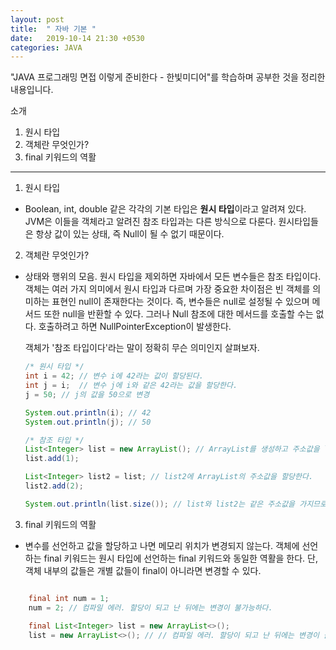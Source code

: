 ```yaml
---
layout: post
title:  " 자바 기본 "
date:   2019-10-14 21:30 +0530
categories: JAVA
---
```


"JAVA 프로그래밍 면접 이렇게 준비한다 - 한빛미디어"를 학습하며 공부한 것을 정리한 내용입니다.

소개
1. 원시 타입
2. 객체란 무엇인가?
3. final 키워드의 역활

---

1. 원시 타입
- Boolean, int, double 같은 각각의 기본 타입은 <b>원시 타입</b>이라고 알려져 있다.
  JVM은 이들을 객체라고 알려진 참조 타입과는 다른 방식으로 다룬다.
  원시타입들은 항상 값이 있는 상태, 즉 Null이 될 수 없기 때문이다.


2. 객체란 무엇인가?
- 상태와 행위의 모음.
  원시 타입을 제외하면 자바에서 모든 변수들은 참조 타입이다.
  객체는 여러 가지 의미에서 원시 타입과 다르며 가장 중요한 차이점은 빈 객체를 의미하는 표현인 null이 존재한다는 것이다.
  즉, 변수들은 null로 설정될 수 있으며 메서드 또한 null을 반환할 수 있다.
  그러나 Null 참조에 대한 메서드를 호출할 수는 없다. 호출하려고 하면 NullPointerException이 발생한다.
  
  객체가 '참조 타입이다'라는 말이 정확히 무슨 의미인지 살펴보자.

  ```java
  /* 원시 타입 */
  int i = 42; // 변수 i에 42라는 값이 할당된다.
  int j = i;  // 변수 j에 i와 같은 42라는 값을 할당한다.
  j = 50; // j의 값을 50으로 변경

  System.out.println(i); // 42
  System.out.println(j); // 50

  /* 참조 타입 */
  List<Integer> list = new ArrayList(); // ArrayList를 생성하고 주소값을 list에 할당한다.
  list.add(1);

  List<Integer> list2 = list; // list2에 ArrayList의 주소값을 할당한다.
  list2.add(2);

  System.out.println(list.size()); // list와 list2는 같은 주소값을 가지므로 list.size()의 반환 값은 2이다.

  ```


3. final 키워드의 역활
- 변수를 선언하고 값을 할당하고 나면 메모리 위치가 변경되지 않는다.
  객체에 선언하는 final 키워드는 원시 타입에 선언하는 final 키워드와 동일한 역활을 한다.
  단, 객체 내부의 값들은 개별 값들이 final이 아니라면 변경할 수 있다.


```java

    final int num = 1;
    num = 2; // 컴파일 에러. 할당이 되고 난 뒤에는 변경이 불가능하다.
        
    final List<Integer> list = new ArrayList<>();
    list = new ArrayList<>(); // // 컴파일 에러. 할당이 되고 난 뒤에는 변경이 불가능하다.

```
